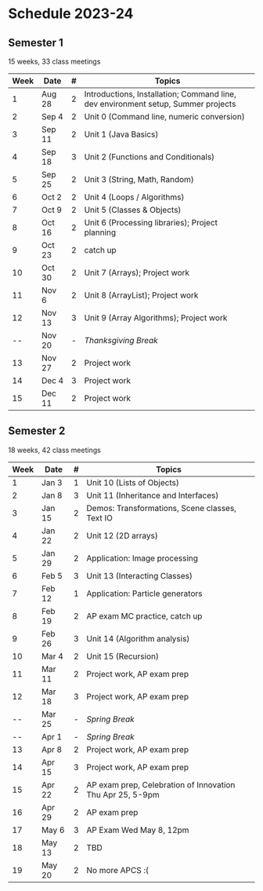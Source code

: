 # Schedule 2023-24


## Semester 1

15 weeks, 33 class meetings

|Week|Date  |#|Topics|
|----|------|-|------|
|1   |Aug 28|2|Introductions, Installation; Command line, dev environment setup, Summer projects|
|2   |Sep 4 |2|Unit 0 (Command line, numeric conversion)|
|3   |Sep 11|2|Unit 1 (Java Basics)|
|4   |Sep 18|3|Unit 2 (Functions and Conditionals)|
|5   |Sep 25|2|Unit 3 (String, Math, Random)|
|6   |Oct 2 |2|Unit 4 (Loops / Algorithms)|
|7   |Oct 9 |2|Unit 5 (Classes & Objects)|
|8   |Oct 16|2|Unit 6 (Processing libraries); Project planning|
|9   |Oct 23|2|catch up|
|10  |Oct 30|2|Unit 7 (Arrays); Project work|
|11  |Nov 6 |2|Unit 8 (ArrayList); Project work|
|12  |Nov 13|3|Unit 9 (Array Algorithms); Project work|
|--  |Nov 20|-|_Thanksgiving Break_|
|13  |Nov 27|2|Project work|
|14  |Dec 4 |3|Project work|
|15  |Dec 11|2|Project work|

## Semester 2 

18 weeks, 42 class meetings

|Week|Date  |#|Topics|
|----|------|-|------|
|1   |Jan 3 |1|Unit 10 (Lists of Objects)|
|2   |Jan 8 |3|Unit 11 (Inheritance and Interfaces)|
|3   |Jan 15|2|Demos: Transformations, Scene classes, Text IO|
|4   |Jan 22|2|Unit 12 (2D arrays)|
|5   |Jan 29|2|Application: Image processing|
|6   |Feb 5 |3|Unit 13 (Interacting Classes)|
|7   |Feb 12|1|Application: Particle generators|
|8   |Feb 19|2|AP exam MC practice, catch up|
|9   |Feb 26|3|Unit 14 (Algorithm analysis)|
|10  |Mar 4 |2|Unit 15 (Recursion)|
|11  |Mar 11|2|Project work, AP exam prep|
|12  |Mar 18|3|Project work, AP exam prep|
|--  |Mar 25|-|_Spring Break_|
|--  |Apr 1 |-|_Spring Break_|
|13  |Apr 8 |2|Project work, AP exam prep|
|14  |Apr 15|3|Project work, AP exam prep|
|15  |Apr 22|2|AP exam prep, Celebration of Innovation Thu Apr 25, 5-9pm|
|16  |Apr 29|2|AP exam prep|
|17  |May 6 |3|AP Exam Wed May 8, 12pm|
|18  |May 13|2|TBD|
|19  |May 20|2|No more APCS :(|


